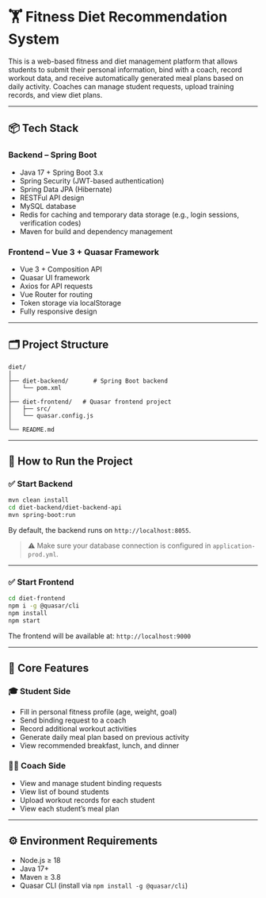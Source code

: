 # 🏋️ Fitness Diet Recommendation System

This is a web-based fitness and diet management platform that allows students to submit their personal information, bind with a coach, record workout data, and receive automatically generated meal plans based on daily activity. Coaches can manage student requests, upload training records, and view diet plans.

---

## 📦 Tech Stack

### Backend – Spring Boot

- Java 17 + Spring Boot 3.x
- Spring Security (JWT-based authentication)
- Spring Data JPA (Hibernate)
- RESTFul API design
- MySQL database
- Redis for caching and temporary data storage (e.g., login sessions, verification codes)
- Maven for build and dependency management

### Frontend – Vue 3 + Quasar Framework

- Vue 3 + Composition API
- Quasar UI framework
- Axios for API requests
- Vue Router for routing
- Token storage via localStorage
- Fully responsive design

---

## 🗂️ Project Structure

```
diet/
│
├── diet-backend/       # Spring Boot backend
│   └── pom.xml
│
├── diet-frontend/   # Quasar frontend project
│   ├── src/
│   └── quasar.config.js
│
└── README.md
```

---

## 🚀 How to Run the Project

### ✅ Start Backend

```bash
mvn clean install
cd diet-backend/diet-backend-api
mvn spring-boot:run
```

By default, the backend runs on `http://localhost:8055`.

> ⚠️ Make sure your database connection is configured in `application-prod.yml`.

---

### ✅ Start Frontend

```bash
cd diet-frontend
npm i -g @quasar/cli
npm install
npm start
```

The frontend will be available at: `http://localhost:9000`

---

## 🧪 Core Features

### 🎓 Student Side

- Fill in personal fitness profile (age, weight, goal)
- Send binding request to a coach
- Record additional workout activities
- Generate daily meal plan based on previous activity
- View recommended breakfast, lunch, and dinner

### 🧑‍🏫 Coach Side

- View and manage student binding requests
- View list of bound students
- Upload workout records for each student
- View each student’s meal plan

---

## ⚙️ Environment Requirements

- Node.js ≥ 18
- Java 17+
- Maven ≥ 3.8
- Quasar CLI (install via `npm install -g @quasar/cli`)
